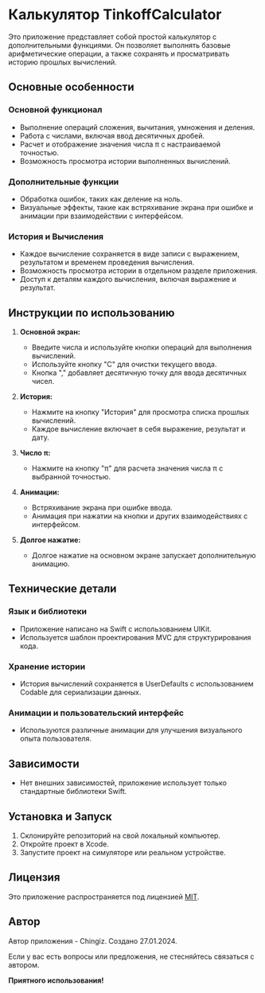 # Калькулятор TinkoffCalculator

Это приложение представляет собой простой калькулятор с дополнительными функциями. Он позволяет выполнять базовые арифметические операции, а также сохранять и просматривать историю прошлых вычислений.

## Основные особенности

### Основной функционал

- Выполнение операций сложения, вычитания, умножения и деления.
- Работа с числами, включая ввод десятичных дробей.
- Расчет и отображение значения числа π с настраиваемой точностью.
- Возможность просмотра истории выполненных вычислений.

### Дополнительные функции

- Обработка ошибок, таких как деление на ноль.
- Визуальные эффекты, такие как встряхивание экрана при ошибке и анимации при взаимодействии с интерфейсом.

### История и Вычисления

- Каждое вычисление сохраняется в виде записи с выражением, результатом и временем проведения вычисления.
- Возможность просмотра истории в отдельном разделе приложения.
- Доступ к деталям каждого вычисления, включая выражение и результат.

## Инструкции по использованию

1. **Основной экран:** 
   - Введите числа и используйте кнопки операций для выполнения вычислений.
   - Используйте кнопку "C" для очистки текущего ввода.
   - Кнопка "," добавляет десятичную точку для ввода десятичных чисел.

2. **История:**
   - Нажмите на кнопку "История" для просмотра списка прошлых вычислений.
   - Каждое вычисление включает в себя выражение, результат и дату.

3. **Число π:**
   - Нажмите на кнопку "π" для расчета значения числа π с выбранной точностью.

4. **Анимации:**
   - Встряхивание экрана при ошибке ввода.
   - Анимация при нажатии на кнопки и других взаимодействиях с интерфейсом.

5. **Долгое нажатие:**
   - Долгое нажатие на основном экране запускает дополнительную анимацию.

## Технические детали

### Язык и библиотеки

- Приложение написано на Swift с использованием UIKit.
- Используется шаблон проектирования MVC для структурирования кода.

### Хранение истории

- История вычислений сохраняется в UserDefaults с использованием Codable для сериализации данных.

### Анимации и пользовательский интерфейс

- Используются различные анимации для улучшения визуального опыта пользователя.

## Зависимости

- Нет внешних зависимостей, приложение использует только стандартные библиотеки Swift.

## Установка и Запуск

1. Склонируйте репозиторий на свой локальный компьютер.
2. Откройте проект в Xcode.
3. Запустите проект на симуляторе или реальном устройстве.

## Лицензия

Это приложение распространяется под лицензией [MIT](LICENSE).

## Автор

Автор приложения - Chingiz. Создано 27.01.2024.

Если у вас есть вопросы или предложения, не стесняйтесь связаться с автором.

**Приятного использования!**
